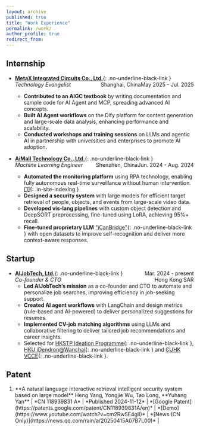 ```yaml
---
layout: archive
published: true
title: "Work Experience"
permalink: /work/
author_profile: true
redirect_from:
---
```


## Internship

* [**MetaX Integrated Circuits Co., Ltd.**](https://www.metax-tech.com/en){: .no-underline-black-link }
  <span style="float: right;">May 2025 - Jul. 2025</span>  
  *Technology Evangelist*
  <span style="float: right;">Shanghai, China</span>
  * **Contributed to an AIGC textbook** by writing documentation and sample code for AI Agent and MCP, spreading advanced AI concepts.
  * **Built AI Agent workflows** on the Dify platform for content generation and large-scale data analysis, enhancing performance and scalability.
  * **Conducted workshops and training sessions** on LLMs and agentic AI in partnership with universities and enterprises to promote AI adoption.

* [**AiMall Technology Co., Ltd.**](https://www.mall-ai.com){: .no-underline-black-link }
  <span style="float: right;">Jun. 2024 - Aug. 2024</span>  
  *Machine Learning Engineer*
  <span style="float: right;">Shenzhen, China</span>
  * **Automated the monitoring platform** using RPA technology, enabling fully autonomous real-time surveillance without human intervention. [[1]](#patent-1){: .in-site-indexing }
  * **Designed a security system** with large models for efficient target retrieval of people, objects, and events from large-scale video data.
  * **Developed vis-lang pipelines** with custom object detection and DeepSORT preprocessing, fine-tuned using LoRA, achieving 95%+ recall.
  * **Fine-tuned proprietary LLM** ["iCanBridge"](https://mp.weixin.qq.com/s/CTaQ5AQ4r04BNOxkc92k0Q){: .no-underline-black-link } with open datasets to improve self-recognition and deliver more context-aware responses.

## Startup

* [**AIJobTech, Ltd.**](https://aijobtech.co/){: .no-underline-black-link }
  <span style="float: right;">Mar. 2024 - present</span>  
  *Co-founder & CTO*
  <span style="float: right;">Hong Kong SAR</span>
  * **Led AIJobTech’s mission** as a co-founder and CTO to automate and personalize job searches, improving efficiency in job-seeking support.
  * **Created AI agent workflows** with LangChain and design metrics (rule-based and AI-powered) to deliver personalized suggestions for resumes.
  * **Implemented CV-job matching algorithms** using LLMs and collaborative filtering to deliver tailored job recommendations and career insights.
  * Selected for [HKSTP Ideation Programme](https://www.hkstp.org/what-we-offer/incubation-acceleration-elite/ideation/){: .no-underline-black-link }, [HKU iDendron@Wanchai](https://tec.hku.hk/idendronwanchai/){: .no-underline-black-link } and [CUHK VCCE](https://cuhkvcce.com){: .no-underline-black-link }.

## Patent

1. <p id="patent-1"></p>**A natural language interactive retrieval intelligent security system based on large model**  
   Heng Yang, Yongjie Wu, Tao Long, **Yuhang Yan**  
   | *CN 118939831 A* | *Published 2024-11-12* | *[Google Patent](https://patents.google.com/patent/CN118939831A/en)* | *[Demo](https://www.youtube.com/watch?v=cm2Rw5E4glI)* | *[News (CN Only)](https://news.qq.com/rain/a/20250415A07B7L00)* |
